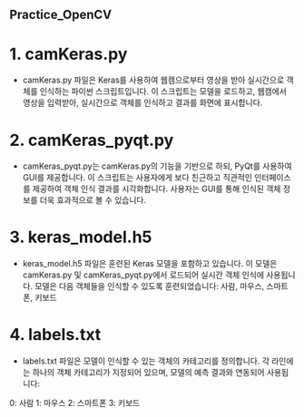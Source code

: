 ## Practice_OpenCV
# 1. camKeras.py
- camKeras.py 파일은 Keras를 사용하여 웹캠으로부터 영상을 받아 실시간으로 객체를 인식하는 파이썬 스크립트입니다. 이 스크립트는 모델을 로드하고, 웹캠에서 영상을 입력받아, 실시간으로 객체를 인식하고 결과를 화면에 표시합니다.

# 2. camKeras_pyqt.py
- camKeras_pyqt.py는 camKeras.py의 기능을 기반으로 하되, PyQt를 사용하여 GUI를 제공합니다. 이 스크립트는 사용자에게 보다 친근하고 직관적인 인터페이스를 제공하여 객체 인식 결과를 시각화합니다. 사용자는 GUI를 통해 인식된 객체 정보를 더욱 효과적으로 볼 수 있습니다.

# 3. keras_model.h5
- keras_model.h5 파일은 훈련된 Keras 모델을 포함하고 있습니다. 이 모델은 camKeras.py 및 camKeras_pyqt.py에서 로드되어 실시간 객체 인식에 사용됩니다. 모델은 다음 객체들을 인식할 수 있도록 훈련되었습니다: 사람, 마우스, 스마트폰, 키보드

# 4. labels.txt
- labels.txt 파일은 모델이 인식할 수 있는 객체의 카테고리를 정의합니다. 각 라인에는 하나의 객체 카테고리가 지정되어 있으며, 모델의 예측 결과와 연동되어 사용됩니다:

0: 사람
1: 마우스
2: 스마트폰
3: 키보드
